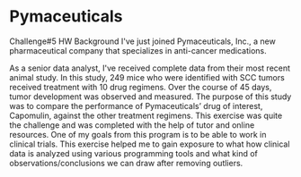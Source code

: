 # Pymaceuticals
Challenge#5 HW
Background
I've just joined Pymaceuticals, Inc., a new pharmaceutical company that specializes in anti-cancer medications. 

As a senior data analyst, I've received complete data from their most recent animal study. In this study, 249 mice who were identified with SCC tumors received treatment with 10 drug regimens. Over the course of 45 days, tumor development was observed and measured. The purpose of this study was to compare the performance of Pymaceuticals’ drug of interest, Capomulin, against the other treatment regimens.
This exercise was quite the challenge and was completed with the help of tutor and online resources. One of my goals from this program is to be able to work in clinical trials. This exercise helped me to gain exposure to what how clinical data is analyzed using various programming tools and what kind of observations/conclusions we can draw after removing outliers.
